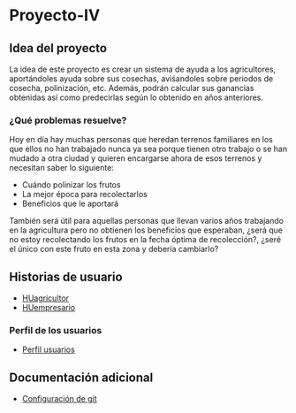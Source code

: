 # Proyecto-IV
## Idea del proyecto
La idea de este proyecto es crear un sistema de ayuda a los agricultores, aportándoles ayuda sobre sus cosechas, aviśandoles sobre periodos de cosecha, polinización, etc. Además, podrán calcular sus ganancias obtenidas así como predecirlas según lo obtenido en años anteriores.

### ¿Qué problemas resuelve?
Hoy en día hay muchas personas que heredan terrenos familiares en los que ellos no han trabajado nunca ya sea porque tienen otro trabajo o se han mudado a otra ciudad y quieren encargarse ahora de esos terrenos y necesitan saber lo siguiente:
* Cuándo polinizar los frutos
* La mejor época para recolectarlos
* Beneficios que le aportará

También será útil para aquellas personas que llevan varios años trabajando en la agricultura pero no obtienen los beneficios que esperaban, ¿será que no estoy recolectando los frutos en la fecha óptima de recolección?, ¿seré el único con este fruto en esta zona y debería cambiarlo? 


## Historias de usuario
* [HUagricultor](https://github.com/joaquingv12/Proyecto-IV/issues/3)
* [HUempresario](https://github.com/joaquingv12/Proyecto-IV/issues/4)

### Perfil de los usuarios

* [Perfil usuarios](docs/perfil_usuarios.md/#Juan)

## Documentación adicional
* [Configuración de git](docs/configurar_git.md)
